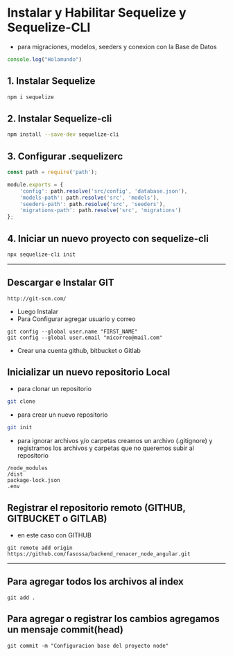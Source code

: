 # Instalar y Habilitar Sequelize y Sequelize-CLI
- para migraciones, modelos, seeders y conexion con la Base de Datos

```js
console.log("Holamundo")
```

## 1. Instalar Sequelize
```bash
npm i sequelize
```
## 2. Instalar Sequelize-cli
```bash
npm install --save-dev sequelize-cli
```
## 3. Configurar .sequelizerc

```js
const path = require('path');

module.exports = {
    'config': path.resolve('src/config', 'database.json'),
    'models-path': path.resolve('src', 'models'),
    'seeders-path': path.resolve('src', 'seeders'),
    'migrations-path': path.resolve('src', 'migrations')
};
```
## 4. Iniciar un nuevo proyecto con sequelize-cli
```bash
npx sequelize-cli init
```

------
## Descargar e Instalar GIT
```
http://git-scm.com/
```
- Luego Instalar
- Para Configurar agregar usuario y correo
```
git config --global user.name "FIRST_NAME" 
git config --global user.email "micorreo@mail.com"
```
- Crear una cuenta github, bitbucket o Gitlab

## Inicializar un nuevo repositorio Local
- para clonar un repositorio
```bash
git clone
```
- para crear un nuevo repositorio
```bash
git init
```
- para ignorar archivos y/o carpetas creamos un archivo (.gitignore) y registramos los archivos y carpetas que no queremos subir al repositorio
```
/node_modules
/dist
package-lock.json
.env
```
## Registrar el repositorio remoto (GITHUB, GITBUCKET o GITLAB)
- en este caso con GITHUB
```
git remote add origin https://github.com/fasossa/backend_renacer_node_angular.git
```
------
## Para agregar todos los archivos al index
```
git add .
```
## Para agregar o registrar los cambios agregamos un mensaje commit(head)
```
git commit -m "Configuracion base del proyecto node"
```